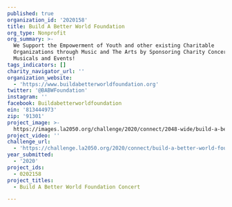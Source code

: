 ```yaml
---
published: true
organization_id: '2020158'
title: Build A Better World Foundation
org_type: Nonprofit
org_summary: >-
  We Support the Empowerment of Youth and other existing Charitable
  Organizations through Music and The Arts by Sponsoring Charity Concerts,
  Musicals and Events!
tags_indicators: []
charity_navigator_url: ''
organization_website:
  - 'https://www.buildabetterworldfoundation.org'
twitter: '@BABWFoundation'
instagram: ''
facebook: Buildabetterworldfoundation
ein: '813444973'
zip: '91301'
project_image: >-
  https://images.la2050.org/challenge/2020/connect/2048-wide/build-a-better-world-foundation.jpg
project_video: ''
challenge_url:
  - 'https://challenge.la2050.org/2020/connect/build-a-better-world-foundation/'
year_submitted:
  - '2020'
project_ids:
  - 0202158
project_titles:
  - Build A Better World Foundation Concert

---
```

